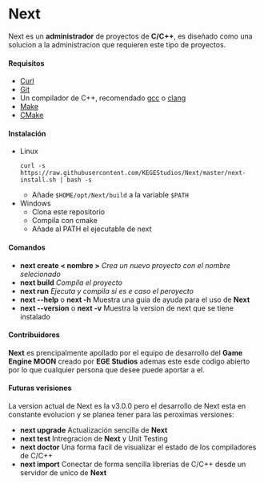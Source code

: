 # Next

Next es un **administrador** de proyectos de **C/C++**, es diseñado como una solucion a la administracion que requieren este tipo de proyectos.

#### Requisitos
- [Curl](https://curl.se/)
- [Git](https://git-scm.com/)
- Un compilador de C++, recomendado [gcc](https://gcc.gnu.org/) o [clang](https://clang.llvm.org/)
- [Make](https://www.gnu.org/software/make/)
- [CMake](https://cmake.org/)

#### Instalación

- Linux
    ```
    curl -s https://raw.githubusercontent.com/KEGEStudios/Next/master/next-install.sh | bash -s
    ```
    - Añade ```$HOME/opt/Next/build``` a la variable ```$PATH```
- Windows
    - Clona este repositorio
    - Compila con cmake
    - Añade al PATH el ejecutable de next

#### Comandos

- **next create < nombre >** *Crea un nuevo proyecto con el nombre selecionado*
- **next build** *Compila el proyecto*
- **next run** *Ejecuta y compila si es e caso el peroyecto*
- **next --help** o **next -h** Muestra una guia de ayuda para el uso de **Next**
- **next --version** o **next -v** Muestra la version de next que se tiene instalado

#### Contribuidores

**Next** es prencipalmente apollado por el equipo de desarrollo del **Game Engine MOON** creado por **EGE Studios** ademas este esde codigo abierto por lo que cualquier persona que desee puede aportar a el.

#### Futuras verisiones

La version actual de Next es la v3.0.0 pero el desarrollo de Next esta en constante evolucion y se planea tener para las peroximas versiones:
- **next upgrade** Actualización sencilla de **Next**
- **next test** Intregracion de **Next** y Unit Testing
- **next doctor** Una forma facil de visualizar el estado de los compiladores de C/C++
- **next import** Conectar de forma sencilla librerias de C/C++ desde un servidor de unico de **Next** 

